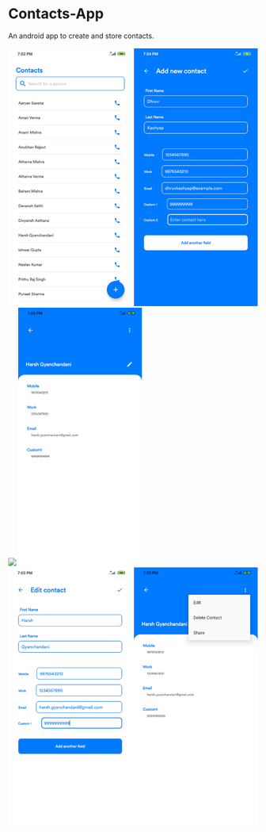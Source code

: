 # Contacts-App
An android app to create and store contacts.
<br>
<br>
<img src="https://github.com/harshh3010/Contacts-App/blob/master/AppScreenshots/MainActivity.jpg" width="250px">
<img src="https://github.com/harshh3010/Contacts-App/blob/master/AppScreenshots/AddContactActivity.jpg" width="250px">
<img src="https://github.com/harshh3010/Contacts-App/blob/master/AppScreenshots/SearchBox.jpg" width="250px">
<img src="https://github.com/harshh3010/Contacts-App/blob/master/AppScreenshots/ContactActivity.jpg" width="250px">
<img src="https://github.com/harshh3010/Contacts-App/blob/master/AppScreenshots/EditContactActivity.jpg" width="250px">
<img src="https://github.com/harshh3010/Contacts-App/blob/master/AppScreenshots/OptionsMenu.jpg" width="250px">
